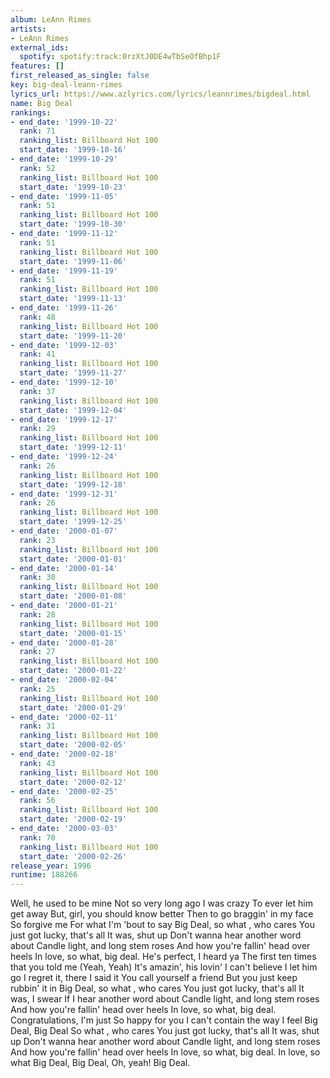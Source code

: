 ```yaml
---
album: LeAnn Rimes
artists:
- LeAnn Rimes
external_ids:
  spotify: spotify:track:0rzXtJ0DE4wTbSeOfBhp1F
features: []
first_released_as_single: false
key: big-deal-leann-rimes
lyrics_url: https://www.azlyrics.com/lyrics/leannrimes/bigdeal.html
name: Big Deal
rankings:
- end_date: '1999-10-22'
  rank: 71
  ranking_list: Billboard Hot 100
  start_date: '1999-10-16'
- end_date: '1999-10-29'
  rank: 52
  ranking_list: Billboard Hot 100
  start_date: '1999-10-23'
- end_date: '1999-11-05'
  rank: 51
  ranking_list: Billboard Hot 100
  start_date: '1999-10-30'
- end_date: '1999-11-12'
  rank: 51
  ranking_list: Billboard Hot 100
  start_date: '1999-11-06'
- end_date: '1999-11-19'
  rank: 51
  ranking_list: Billboard Hot 100
  start_date: '1999-11-13'
- end_date: '1999-11-26'
  rank: 48
  ranking_list: Billboard Hot 100
  start_date: '1999-11-20'
- end_date: '1999-12-03'
  rank: 41
  ranking_list: Billboard Hot 100
  start_date: '1999-11-27'
- end_date: '1999-12-10'
  rank: 37
  ranking_list: Billboard Hot 100
  start_date: '1999-12-04'
- end_date: '1999-12-17'
  rank: 29
  ranking_list: Billboard Hot 100
  start_date: '1999-12-11'
- end_date: '1999-12-24'
  rank: 26
  ranking_list: Billboard Hot 100
  start_date: '1999-12-18'
- end_date: '1999-12-31'
  rank: 26
  ranking_list: Billboard Hot 100
  start_date: '1999-12-25'
- end_date: '2000-01-07'
  rank: 23
  ranking_list: Billboard Hot 100
  start_date: '2000-01-01'
- end_date: '2000-01-14'
  rank: 30
  ranking_list: Billboard Hot 100
  start_date: '2000-01-08'
- end_date: '2000-01-21'
  rank: 28
  ranking_list: Billboard Hot 100
  start_date: '2000-01-15'
- end_date: '2000-01-28'
  rank: 27
  ranking_list: Billboard Hot 100
  start_date: '2000-01-22'
- end_date: '2000-02-04'
  rank: 25
  ranking_list: Billboard Hot 100
  start_date: '2000-01-29'
- end_date: '2000-02-11'
  rank: 31
  ranking_list: Billboard Hot 100
  start_date: '2000-02-05'
- end_date: '2000-02-18'
  rank: 43
  ranking_list: Billboard Hot 100
  start_date: '2000-02-12'
- end_date: '2000-02-25'
  rank: 56
  ranking_list: Billboard Hot 100
  start_date: '2000-02-19'
- end_date: '2000-03-03'
  rank: 70
  ranking_list: Billboard Hot 100
  start_date: '2000-02-26'
release_year: 1996
runtime: 188266
---
```

Well, he used to be mine
Not so very long ago
I was crazy
To ever let him get away
But, girl, you should know better
Then to go braggin' in my face
So forgive me
For what I'm 'bout to say
Big Deal, so what , who cares
You just got lucky, that's all
It was, shut up
Don't wanna hear another word about
Candle light, and long stem roses
And how you're fallin' head over heels
In love, so what, big deal.
He's perfect, I heard ya
The first ten times that you told me
(Yeah, Yeah) It's amazin', his lovin'
I can't believe I let him go
I regret it, there I said it
You call yourself a friend
But you just keep rubbin' it in
Big Deal, so what , who cares
You just got lucky, that's all
It was, I swear
If I hear another word about
Candle light, and long stem roses
And how you're fallin' head over heels
In love, so what, big deal.
Congratulations, I'm just
So happy for you
I can't contain the way I feel
Big Deal, Big Deal
So what , who cares
You just got lucky, that's all
It was, shut up
Don't wanna hear another word about
Candle light, and long stem roses
And how you're fallin' head over heels
In love, so what, big deal.
In love, so what
Big Deal,
Big Deal,
Oh, yeah!
Big Deal.
